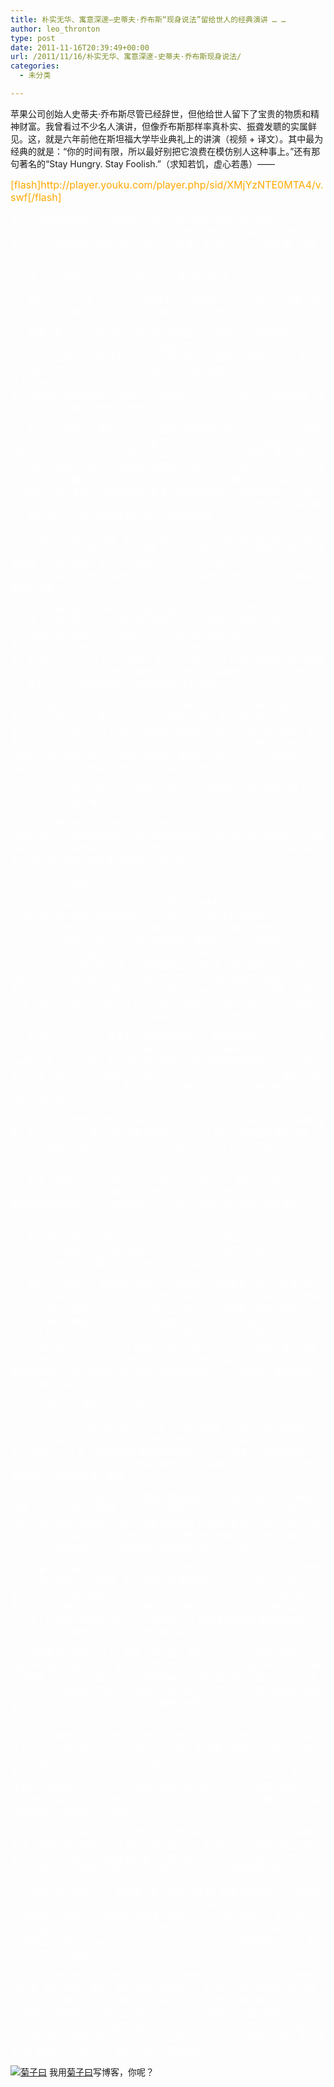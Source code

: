 ```yaml
---
title: 朴实无华、寓意深邃—史蒂夫·乔布斯“现身说法”留给世人的经典演讲 … …
author: leo_thronton
type: post
date: 2011-11-16T20:39:49+00:00
url: /2011/11/16/朴实无华、寓意深邃-史蒂夫·乔布斯现身说法/
categories:
  - 未分类

---
```

<div class="PublishedByWebStory-[6]51_1ECE251048F0441BBDC39F216A13FA9D_9AB75F59207A47B78FCB8F36F0119D35">
  <span>苹果公司创始人史蒂夫·乔布斯尽管已经辞世，但他给世人留下了宝贵的物质和精神财富。我曾看过不少名人演讲，但像乔布斯那样率真朴实、振聋发聩的实属鲜见。这，就是六年前他在斯坦福大学毕业典礼上的讲演（视频 + 译文）。其中最为经典的就是：“你的时间有限，所以最好别把它浪费在模仿别人这种事上。”还有那句著名的“Stay Hungry. Stay Foolish.”（求知若饥，虚心若愚）——</span> </p> 
  
  <p>
    <span><font color="#FFA900" size="3">[flash]http://player.youku.com/player.php/sid/XMjYzNTE0MTA4/v.swf[/flash]</font></span>
  </p>
  
  <p>
    <span><span><span><font color="#FFFFFF">我今天很荣幸能和你们一起参加毕业典礼，斯坦福大学是世界上最好的大学之一。我从来没有从大学中毕业。说实话，今天也许是在我的生命中离大学毕业最近的一天了。今天我想向你们讲述我生活中的三个故事。不是什么大不了的事情，只是三个故事而已。</font></span></span></span>
  </p>
  
  <p>
    <span><font color="#FFFFFF">　　第一个故事是关于如何把生命中的点点滴滴串连起来。</font></span>
  </p>
  
  <p>
    <span><font color="#FFFFFF">　　我在Reed大学读了六个月之后就退学了，但是在十八个月以后——我真正的作出退学决定之前，我还经常去学校。我为什么要退学呢？</font></span>
  </p>
  
  <p>
    <span><font color="#FFFFFF">　　故事从我出生的时候讲起。我的亲生母亲是一个年轻的、没有结婚的大学毕业生。她决定让别人收养我，她十分想让我被大学毕业生收养。所以在我出生的时候，她已经做好了一切的准备工作。所以我的养父母突然在半夜接到了一个电话：“我们现在这儿有一个不小心生出来的男婴,你们想要他吗？”他们回答道:：“当然！”但是我亲生母亲随后发现，我的养母从来没有上过大学；我的养父甚至从没有读过高中。她拒绝签这个收养合同。只是在几个月以后，我的，父母答应她一定要让我上大学，那个时候她才勉强同意。</font></span>
  </p>
  
  <p>
    <span><font color="#FFFFFF">　　在十七岁那年，我真的上了大学。但是我很愚蠢的选择了一个几乎和你们斯坦福大学一样贵的学校。我父母还处于蓝领阶层，他们几乎把所有积蓄都花在了我的学费上面。在六个月后，我已经看不到其中的价值所在。我不知道我真正想要做什么，我也不知道大学能怎样帮助我找到答案。但是在这里，我几乎花光了我父母这一辈子的全部积蓄。所以我决定要退学，我觉得这是个正确的决定。不能否认，我当时确实非常的害怕，但是现在回头看看，那的确是我这一生中最棒的一个决定。在我做出退学决定的那一刻，我终于可以不必去读那些令我提不起丝毫兴趣的课程了。然后我可以开始去修那些看起来有点意思的课程。</font></span>
  </p>
  
  <p>
    <span><font color="#FFFFFF">　　但是这并不是那么浪漫。我失去了我的宿舍，所以我只能在朋友房间的地板上面睡觉，我去捡可以换5美分的可乐罐，仅仅为了填饱肚子,。在星期天的晚上，我需要走七英里的路程，穿过这个城市到Hare Krishna神庙（注：位于纽约Brooklyn下城），只是为了能吃上好饭——这个星期唯一一顿好一点的饭，我喜欢那里的饭菜。</font></span>
  </p>
  
  <p>
    <span><font color="#FFFFFF">　　我跟着我的直觉和好奇心走，遇到的很多东西此后被证明是无价之宝。让我给你们举一个例子吧：Reed大学在那时提供也许是全美最好的美术字课程。在这个大学里面的每个海报， 每个抽屉的标签上面全都是漂亮的美术字。因为我退学了不必去上正规的课程， 所以我决定去参加这个课程，去学学怎样写出漂亮的美术字。我学到了san serif 和serif字体,，我学会了怎么样在不同的字母组合之中改变空白间距,，还有怎么样才能作出最棒的印刷式样。那种美好、历史感和艺术精妙，是科学永远不能捕捉到的,。我发现那实在是太迷人了。</font></span>
  </p>
  
  <p>
    <span><font color="#FFFFFF">　　当时看起来这些东西在我的生命中，好像都没有什么实际应用的可能。但是十年之后，当我们在设计第一台Macintosh电脑的时候，就不是那样了。我把当时我学的那些东西全都设计进了Mac。那是第一台使用了漂亮的印刷字体的电脑。如果我当时没有退学，就不会有机会去参加这个我感兴趣的美术字课程，Mac就不会有这么多丰富的字体，以及赏心悦目的字体间距。因为Windows只是照抄了Mac，所以现在个人电脑才能有现在这么美妙的字型。</font></span>
  </p>
  
  <p>
    <span><font color="#FFFFFF">　　当然我在大学的时候，还不可能把从前的点点滴滴串连起来，但是当我十年后回顾这一切的时候，真的豁然开朗了。</font></span>
  </p>
  
  <p>
    <span><font color="#FFFFFF">　　再次说明的是，你在向前展望的时候不可能将这些片断串连起来；你只能在回顾的时候将点点滴滴串连起来。所以你必须相信这些片断会在你未来的某一天串连起来。你必须要相信某些东西：你的勇气、目的、生命、因缘……这个过程从来没有令我失望，只是让我的生命更加地与众不同。</font></span>
  </p>
  
  <p>
    <span><font color="#FFFFFF">　　我的第二个故事是关于爱和失去。</font></span>
  </p>
  
  <p>
    <span><font color="#FFFFFF">　　我非常幸运，因为我在很早的时候就找到了我钟爱的东西。Woz和我在二十岁的时候，就在父母的车库里面开创了苹果公司。我们工作得很努力，十年之后，这个公司从那两个车库中的穷小子发展到了超过四千名的雇员、价值超过二十亿的大公司。在公司成立的第九年，我们刚刚发布了最好的产品——那就是Macintosh。我也快要到三十岁了。在那一年，我被炒了鱿鱼。你怎么可能被你自己创立的公司炒了鱿鱼呢？嗯，在苹果快速成长的时候，我们雇用了一个很有天分的家伙和我一起管理这个公司。在最初的几年，公司运转得很好。但是后来我们对未来的看法发生了分歧， 最终我们吵了起来。当争吵到不可开交的时候，董事会站在了他的那一边。所以在三十岁的时候，我被炒了。在这么多人目光下我被炒了。在而立之年，我生命的全部支柱离自己远去，这真是毁灭性的打击。</font></span>
  </p>
  
  <p>
    <span><font color="#FFFFFF">　　在最初的几个月里，我真是不知道该做些什么。我觉得我很令上一代的创业家们很失望，我把他们交给我的接力棒弄丢了。我和创办惠普的David Pack、创办Intel的Bob Noyce见面，并试图向他们道歉。我把事情弄得糟糕透顶了。但是我渐渐发现了曙光，我仍然喜爱我从事的这些东西。苹果公司发生的这些事情丝毫的没有改变这些，一点也没有。我被驱逐了，但是我仍然钟爱我所做的事情。所以我决定从头再来。</font></span>
  </p>
  
  <p>
    <span><font color="#FFFFFF">　　我当时没有觉察。但是事后证明：从苹果公司被炒是我这辈子发生的最棒的事情。因为，作为一个成功者的负重感被作为一个创业者的轻松感觉所重新代替！ 没有比这更确定的事情了。这让我觉得如此自由，进入了我生命中最有创造力的一个阶段。</font></span>
  </p>
  
  <p>
    <span><font color="#FFFFFF">　　在接下来的五年里，我创立了一个名叫NeXT的公司，还有一个叫Pixar的公司。然后和一个后来成为我妻子的优雅女人相识。Pixar制作了世界上第一个用电脑制作的动画电影——“玩具总动员”，Pixar现在也是世界上最成功的电脑制作工作室。</font></span>
  </p>
  
  <p>
    <span><font color="#FFFFFF">　　在后来的一系列运转中，Apple收购了NeXT，然后我又回到了Apple公司。我们在NeXT发展的技术，在Apple的今天的复兴之中发挥了关键的作用。而且，我还和Laurence 一起建立了一个幸福完美的家庭。</font></span>
  </p>
  
  <p>
    <span><font color="#FFFFFF">　&nbsp;&nbsp;&nbsp; 我可以非常肯定：如果我不被Apple开除的话，这些事情一件也不会发生的。这个良药的味道实在是太苦了，但是我想病人需要这个药。有些时候，生活会拿起一块砖头向你的脑袋上猛拍一下。不要失去信仰。我很清楚唯一使我一直走下去的，就是我做的事情令我无比钟爱。你需要去找到你所爱的东西。对于工作是如此，对于你的爱人也是如此。你的工作将会占据生活中很大的一部分。你只有相信自己所做的是伟大的工作，你才能怡然自得。如果你现在还没有找到，那么继续找、不要停下来，只要全心全意的去找，在你找到的时候，你的心会告诉你的。就像任何真诚的关系，随着岁月的流逝只会越来越紧密。所以继续找，直到你找到它，不要停下来！</font></span>
  </p>
  
  <p>
    <span><font color="#FFFFFF">&nbsp;&nbsp;&nbsp;&nbsp;&nbsp;&nbsp; &nbsp;我的第三个故事是关于死亡的。</font></span>
  </p>
  
  <p>
    <font color="#FFFFFF"><span>　　当我十七岁的时候, 我读到了一句话：“如果你把每一天都当作生命中最后一天去生活的话,那么有一天你会发现你是正确的。”这句话给我留下了一个印象。从那时开始过了33 年，我在每天早晨都会对着镜子问自己:“如果今天是我生命中的最后一天，你会不会完成你</span><span>今天想做的事情呢？”当答案连续多天是“No”的时候，我知道自己需要改变某些事情了。</span></font>
  </p>
  
  <p>
    <span><font color="#FFFFFF">　　“记住你即将死去”是我一生中遇到的最重要箴言。它帮我指明了生命中重要的选择。因为几乎所有的事情，包括所有的荣誉、所有的骄傲、所有对难堪和失败的恐惧，这些在死亡面前都会消失。我看到的是留下的真正重要的东西。你有时候会思考你将会失去某些东西，“记住你即将死去”是我知道的避免这些想法的最好办法。你已经赤身裸体了，你没有理由不去跟随自己内心的声音。</font></span>
  </p>
  
  <p>
    <span><font color="#FFFFFF">　　大概一年以前，我被诊断出癌症。我在早晨七点半做了一个检查，检查清楚的显示在我的胰腺有一个肿瘤。我当时都不知道胰腺是什么东西。医生告诉我那很可能是一种无法治愈的癌症, 我还有三到六个月的时间活在这个世界上。我的医生叫我回家，然后整理好我的一切，那是医生对临终病人的标准程序。那意味着你将要把未来十年对你小孩说的话在几个月里面说完.；那意味着把每件事情都安排好, 让你的家人会尽可能轻松的生活；那意味着你要说“再见了”。</font></span>
  </p>
  
  <p>
    <span><font color="#FFFFFF">　　我拿着那个诊断书过了一整天，那天晚上我作了一个活切片检查，医生将一个内窥镜从我的喉咙伸进去，通过我的胃，然后进入我的肠子，用一根针在我的胰腺上的肿瘤上取了几个细胞。我当时是被麻醉的，但是我的妻子在那里。后来告诉我：当医生在显微镜下观察这些细胞的时候他们开始尖叫，因为这些细胞最后竟然是一种非常罕见的可以用手术治愈的胰腺癌症细胞。我做了这个手术，现在我痊愈了。</font></span>
  </p>
  
  <p>
    <font color="#FFFFFF"><span>　　那是我最接近死亡的时候。我希望这也是以后的几十年最接近的一次。从死亡线上又活了过来，我可以比以前把死亡只当成一 种想象中的概念的时候，更肯定一点地对你们说：没有人愿意死。即使人们想上天堂，也不会为了去那里而死。但是死亡是我们每个人共同的终</span><span>点。从来没有人能够逃脱它。也应该如此。因为死亡就是生命中最好的一个发明。它将旧的清除以便给新的让路。你们现在是新的，但是从现在开始不久以后，你们将会逐渐的变成旧的然后被送离人生舞台。我很抱歉这很戏剧性，但是这十分的真实。</span></font>
  </p>
  
  <p>
    <span><font color="#FFFFFF">　　你们的时间很有限，所以不要将它们浪费在重复其他人的生活上。不要被教条束缚，那意味着你和其他人思考的结果一起生活。不要被其他人喧嚣的观点掩盖你真正的内心的声音。还有最重要的是，你要有勇气去听从你直觉和心灵的指示——它们在某种程度上知道你想要成为什么样子，所有其他的事情都是次要的。</font></span>
  </p>
  
  <p>
    <span><font color="#FFFFFF">　　当我年轻的时候，有一本叫做《整个地球的目录》振聋发聩的杂志，它是我们那一代人的圣经之一。它是一个叫Stewart Brand的家伙在离这里不远的Menlo Park编辑的，他象诗一般神奇地将这本书带到了这个世界。那是六十年代后期，在个人电脑出现之前，所以这本书全部是用打字机,、剪刀还有偏光镜制造的。有点像用软皮包装的Google。在Google出现三十五年之前：这是理想主义的，其中有许多灵巧的工具和伟大的想法。</font></span>
  </p>
  
  <p>
    <span><font color="#FFFFFF">　　Stewart和他的伙伴出版了几期的《整个地球的目录》，当它完成了自己使命的时候，他们做出了最后一期的目录。那是在七十年代的中期，我正是你们的年纪。在最后一期的封底上是清晨乡村公路的照片（如果你有冒险精神的话，你可以自己找到这条路的），在照片之下有这样一段话：“求知若饥，虚心若愚”（stay hungry,stay foolish）。这是他们停止了发刊的告别语。“求知若饥，虚心若愚”，我总是希望自己能够那样。现在，在你们即将毕业，开始新的旅程的时候，我也希望你们能这样：求知若饥，虚心若愚。非常感谢你们！</font></span>
  </p>
  
  <div class="PoweredByWebStory" style="margin-top:15px;margin-bottom:10px;">
    <a target="_blank" href="http://sns.juziyue.com/webinvite.php?u=337" rel="noopener noreferrer"><img src="http://image.juziyue.com/WebStoryLogo24.png" alt="菊子曰" style="border:0;" /></a>&nbsp;我用<a target="_blank" href="http://sns.juziyue.com/webinvite.php?u=337" rel="noopener noreferrer">菊子曰</a>写博客，你呢？
  </div>
</div>